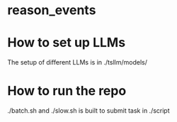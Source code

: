 # reason_events

# How to set up LLMs
The setup of different LLMs is in ./tsllm/models/

# How to run the repo 
./batch.sh  and ./slow.sh  is built to submit task in ./script 
